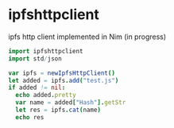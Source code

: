 # ipfshttpclient

ipfs http client implemented in Nim (in progress)


```nim
import ipfshttpclient
import std/json

var ipfs = newIpfsHttpClient()
let added = ipfs.add("test.js")
if added != nil:
  echo added.pretty
  var name = added["Hash"].getStr
  let res = ipfs.cat(name)
  echo res
```
